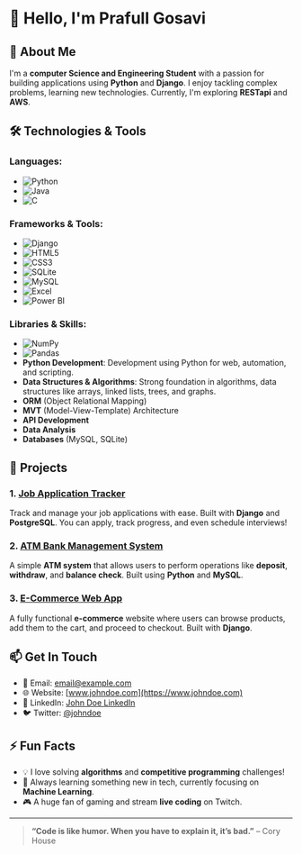 # 👋 Hello, I'm Prafull Gosavi

## 🚀 About Me

I'm a **computer Science and Engineering Student** with a passion for building applications using **Python** and **Django**. I enjoy tackling complex problems, learning new technologies. Currently, I'm exploring **RESTapi** and **AWS**.

## 🛠️ Technologies & Tools

### **Languages**:
- ![Python](https://img.shields.io/badge/-Python-306998?style=flat-square&logo=python&logoColor=ffffff)
- ![Java](https://img.shields.io/badge/-Java-007396?style=flat-square&logo=java&logoColor=ffffff)
- ![C](https://img.shields.io/badge/-C-A8B9CC?style=flat-square&logo=c&logoColor=ffffff)

### **Frameworks & Tools**:
- ![Django](https://img.shields.io/badge/-Django-092E20?style=flat-square&logo=django&logoColor=ffffff)
- ![HTML5](https://img.shields.io/badge/-HTML5-E34F26?style=flat-square&logo=html5&logoColor=ffffff)
- ![CSS3](https://img.shields.io/badge/-CSS3-1572B6?style=flat-square&logo=css3&logoColor=ffffff)
- ![SQLite](https://img.shields.io/badge/-SQLite-003B57?style=flat-square&logo=sqlite&logoColor=ffffff)
- ![MySQL](https://img.shields.io/badge/-MySQL-4479A1?style=flat-square&logo=mysql&logoColor=ffffff)
- ![Excel](https://img.shields.io/badge/-Excel-217346?style=flat-square&logo=microsoft-office&logoColor=ffffff)
- ![Power BI](https://img.shields.io/badge/-Power%20BI-F2C811?style=flat-square&logo=powerbi&logoColor=ffffff)

### **Libraries & Skills**:
- ![NumPy](https://img.shields.io/badge/-NumPy-013243?style=flat-square&logo=numpy&logoColor=ffffff)
- ![Pandas](https://img.shields.io/badge/-Pandas-150458?style=flat-square&logo=pandas&logoColor=ffffff)
- **Python Development**: Development using Python for web, automation, and scripting.
- **Data Structures & Algorithms**: Strong foundation in algorithms, data structures like arrays, linked lists, trees, and graphs.
- **ORM** (Object Relational Mapping)
- **MVT** (Model-View-Template) Architecture
- **API Development**
- **Data Analysis**
- **Databases** (MySQL, SQLite)

## 💼 Projects

### 1. [Job Application Tracker](https://github.com/johndoe/job-application-tracker)
Track and manage your job applications with ease. Built with **Django** and **PostgreSQL**. You can apply, track progress, and even schedule interviews!

### 2. [ATM Bank Management System](https://github.com/johndoe/atm-bank-management)
A simple **ATM system** that allows users to perform operations like **deposit**, **withdraw**, and **balance check**. Built using **Python** and **MySQL**.

### 3. [E-Commerce Web App](https://github.com/johndoe/e-commerce)
A fully functional **e-commerce** website where users can browse products, add them to the cart, and proceed to checkout. Built with **Django**.

## 📫 Get In Touch

- 📧 Email: [email@example.com](mailto:email@example.com)
- 🌐 Website: [www.johndoe.com](https://www.johndoe.com)
- 💼 LinkedIn: [John Doe LinkedIn](https://www.linkedin.com/in/johndoe/)
- 🐦 Twitter: [@johndoe](https://twitter.com/johndoe)

## ⚡ Fun Facts

- 💡 I love solving **algorithms** and **competitive programming** challenges!
- 🌱 Always learning something new in tech, currently focusing on **Machine Learning**.
- 🎮 A huge fan of gaming and stream **live coding** on Twitch.

---

> **“Code is like humor. When you have to explain it, it’s bad.”** – Cory House
